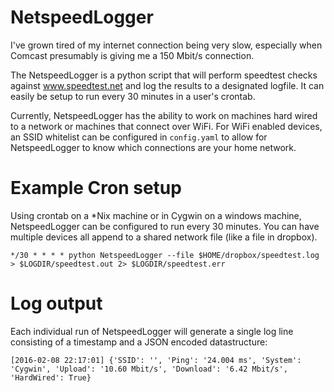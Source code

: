 # NetspeedLogger

I've grown tired of my internet connection being very slow, especially when Comcast presumably is giving me a 150 Mbit/s connection.

The NetspeedLogger is a python script that will perform speedtest checks against www.speedtest.net and log the results to a designated logfile. It can easily be setup to run every 30 minutes in a user's crontab.

Currently, NetspeedLogger has the ability to work on machines hard wired to a network or machines that connect over WiFi. For WiFi enabled devices, an SSID whitelist can be configured in `config.yaml` to allow for NetspeedLogger to know which connections are your home network.

# Example Cron setup
Using crontab on a *Nix machine or in Cygwin on a windows machine, NetspeedLogger can be configured to run every 30 minutes. You can have multiple devices all append to a shared network file (like a file in dropbox).

`*/30 * * * * python NetspeedLogger --file $HOME/dropbox/speedtest.log > $LOGDIR/speedtest.out 2> $LOGDIR/speedtest.err`

# Log output
Each individual run of NetspeedLogger will generate a single log line consisting of a timestamp and a JSON encoded datastructure:

`[2016-02-08 22:17:01] {'SSID': '', 'Ping': '24.004 ms', 'System': 'Cygwin', 'Upload': '10.60 Mbit/s', 'Download': '6.42 Mbit/s', 'HardWired': True}`
